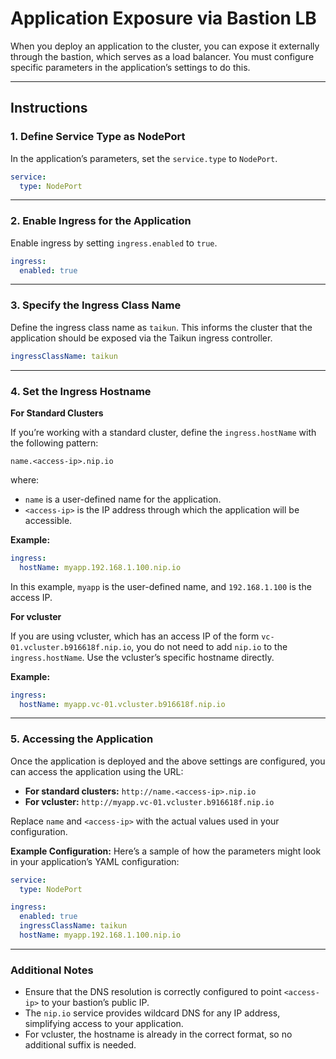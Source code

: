 # **Application Exposure via Bastion LB**

When you deploy an application to the cluster, you can expose it externally through the bastion, which serves as a load balancer. You must configure specific parameters in the application’s settings to do this.

---

## **Instructions**

### 1. Define Service Type as NodePort
In the application’s parameters, set the `service.type` to `NodePort`.

```yaml
service:
  type: NodePort
```

---

### 2. Enable Ingress for the Application
Enable ingress by setting `ingress.enabled` to `true`.

```yaml
ingress:
  enabled: true
```

---

### 3. Specify the Ingress Class Name
Define the ingress class name as `taikun`. This informs the cluster that the application should be exposed via the Taikun ingress controller.

```yaml
ingressClassName: taikun
```

---

### 4. Set the Ingress Hostname

**For Standard Clusters**

If you’re working with a standard cluster, define the `ingress.hostName` with the following pattern:

```
name.<access-ip>.nip.io
```

where:
- `name` is a user-defined name for the application.
- `<access-ip>` is the IP address through which the application will be accessible.

**Example:**

```yaml
ingress:
  hostName: myapp.192.168.1.100.nip.io
```

In this example, `myapp` is the user-defined name, and `192.168.1.100` is the access IP.

**For vcluster**

If you are using vcluster, which has an access IP of the form `vc-01.vcluster.b916618f.nip.io`, you do not need to add `nip.io` to the `ingress.hostName`. Use the vcluster’s specific hostname directly.

**Example:**

```yaml
ingress:
  hostName: myapp.vc-01.vcluster.b916618f.nip.io
```

---

### 5. Accessing the Application

Once the application is deployed and the above settings are configured, you can access the application using the URL:

- **For standard clusters:** `http://name.<access-ip>.nip.io`
- **For vcluster:** `http://myapp.vc-01.vcluster.b916618f.nip.io`

Replace `name` and `<access-ip>` with the actual values used in your configuration.

**Example Configuration:**
Here’s a sample of how the parameters might look in your application’s YAML configuration:

```yaml
service:
  type: NodePort

ingress:
  enabled: true
  ingressClassName: taikun
  hostName: myapp.192.168.1.100.nip.io
```

---

### Additional Notes
- Ensure that the DNS resolution is correctly configured to point `<access-ip>` to your bastion’s public IP.
- The `nip.io` service provides wildcard DNS for any IP address, simplifying access to your application.
- For vcluster, the hostname is already in the correct format, so no additional suffix is needed.
